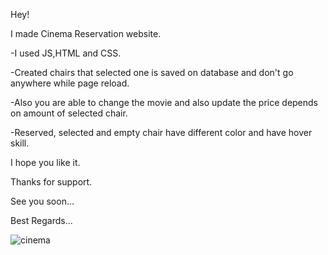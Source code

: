 Hey!

I made Cinema Reservation website.

-I used JS,HTML and CSS.

-Created chairs that selected one is saved on database and don't go anywhere while page reload.

-Also you are able to change the movie and also update the price depends on amount of selected chair.

-Reserved, selected and empty chair have different color and have hover skill.

I hope you like it.

Thanks for support.

See you soon...

Best Regards...

![cinema](https://github.com/evliyademiray/Cinema-Reservation/assets/139562305/6a1ed2e3-aa9e-41e9-b529-01162a8330cc)
